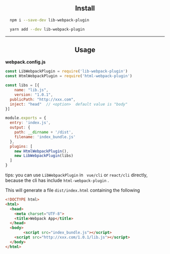 
<h2 align="center">Install</h2>

```bash
  npm i --save-dev lib-webpack-plugin
```

```bash
  yarn add --dev lib-webpack-plugin
```

---

<h2 align="center">Usage</h2>

**webpack.config.js**
```js
const LibWebpackPlugin = require('lib-webpack-plugin')
const HtmlWebpackPlugin = require('html-webpack-plugin')

const libs = [{
	name: "lib.js",
	version: "1.0.1",
  publicPath: "http://xxx.com",
  inject: "head"  // <option>  default value is "body"
}]

module.exports = {
  entry: 'index.js',
  output: {
    path: __dirname + '/dist',
    filename: 'index_bundle.js'
  },
  plugins: [
    new HtmlWebpackPlugin(), 
    new LibWebpackPlugin(libs)
  ]
}
```
tips: you can use ```LibWebpackPlugin```  in ``` vue/cli``` or ```react/cli```  directly,  because the cli has include ``` html-webpack-plugin ``` .

This will generate a file `dist/index.html` containing the following


```html
<!DOCTYPE html>
<html>
  <head>
    <meta charset="UTF-8">
    <title>Webpack App</title>
  </head>
  <body>
		<script src="index_bundle.js"></script>
    <script src="http://xxx.com/1.0.1/lib.js"></script>
  </body>
</html>
```
